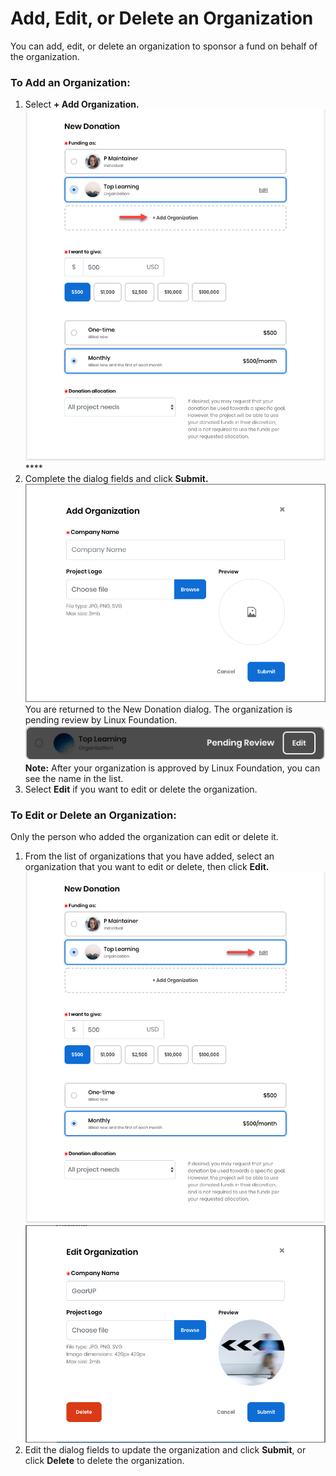 # Add, Edit, or Delete an Organization

You can add, edit, or delete an organization to sponsor a fund on behalf of the organization.

### **To Add an Organization:**

1. Select **+ Add Organization.**  ![](../../../.gitbook/assets/7418578.png) ****
2. Complete the dialog fields and click **Submit.**  ![](../../../.gitbook/assets/7418586%20%281%29.png) You are returned to the New Donation dialog. The organization is pending review by Linux Foundation. ![](../../../.gitbook/assets/7418599%20%283%29%20%281%29.png) **Note:** After your organization is approved by Linux Foundation, you can see the name in the list. 
3. Select **Edit** if you want to edit or delete the organization.

### To Edit or Delete an Organization:

Only the person who added the organization can edit or delete it.

1. From the list of organizations that you have added, select an organization that you want to edit or delete, then click **Edit.**  ![](../../../.gitbook/assets/7418577.png)  ![](../../../.gitbook/assets/7418587%20%282%29%20%283%29.png) 
2. Edit the dialog fields to update the organization and click **Submit**, or click **Delete** to delete the organization.

